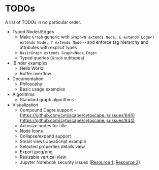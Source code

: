 # TODOs 

A list of TODOs in no particular order.

- Typed Nodes/Edges
  - Make `Graph` generic with `Graph<N extends Node, E extends Edge<? extends Node, ? extends Node>>` and enforce tag hierarchy and attributes with explicit types
  - `BasicGraph extends Graph<Node,Edge>`
  - Typed queries (`Graph` subtypes)
- IBinder examples
  - Hello World
  - Buffer overflow
- Documentation
  - Philosophy
  - Basic usage examples
- Algorithms
  - Standard graph algorithms
- Visualization
  - Compound Dagre support - [https://github.com/cytoscape/cytoscape.js/issues/844](https://github.com/cytoscape/cytoscape.js/issues/844)
  - Autosize nodes for title
  - Node icons
  - Collapse/expand support
  - Smart views JavaScript example
  - Selected properties details view
  - Export jpeg/png
  - Resizable vertical view
  - Jupyter Notebook security issues ([Resource 1](https://www.stefaanlippens.net/jupyter-custom-d3-visualization.html), [Resource 2](https://jupyter-notebook.readthedocs.io/en/stable/examples/Notebook/JavaScript%20Notebook%20Extensions.html))
